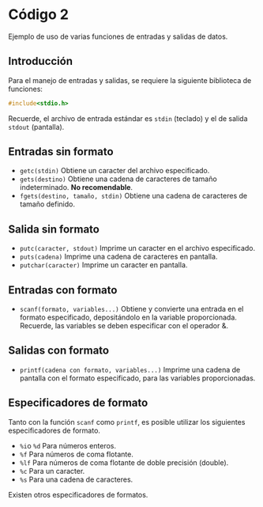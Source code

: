 # Código 2

Ejemplo de uso de varias funciones de entradas y salidas de datos.

## Introducción

Para el manejo de entradas y salidas, se requiere la siguiente biblioteca de funciones:
```c
#include<stdio.h>
```

Recuerde, el archivo de entrada estándar es `stdin` (teclado) y el de salida `stdout` (pantalla).

## Entradas sin formato
- `getc(stdin)` Obtiene un caracter del archivo especificado.
- `gets(destino)` Obtiene una cadena de caracteres de tamaño indeterminado. **No recomendable**.
- `fgets(destino, tamaño, stdin)` Obtiene una cadena de caracteres de tamaño definido.

## Salida sin formato
- `putc(caracter, stdout)` Imprime un caracter en el archivo especificado.
- `puts(cadena)` Imprime una cadena de caracteres en pantalla.
- `putchar(caracter)` Imprime un caracter en pantalla.

## Entradas con formato
- `scanf(formato, variables...)` Obtiene y convierte una entrada en el formato especificado, depositándolo en la variable proporcionada. Recuerde, las variables se deben especificar con el operador &. 

## Salidas con formato
- `printf(cadena con formato, variables...)` Imprime una cadena de pantalla con el formato especificado, para las variables proporcionadas.

## Especificadores de formato

Tanto con la función `scanf` como `printf`, es posible utilizar los siguientes especificadores de formato.

- `%i`o `%d` Para números enteros.
- `%f` Para números de coma flotante.
- `%lf` Para números de coma flotante de doble precisión (double). 
- `%c` Para un caracter.
- `%s` Para una cadena de caracteres.

Existen otros especificadores de formatos.
